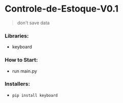 # Controle-de-Estoque-V0.1
> don't save data

### Libraries:
- keyboard

### How to Start: 
- run main.py

### Installers:
- `pip install keyboard` 
